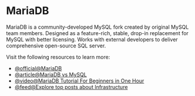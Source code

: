 # MariaDB

MariaDB is a community-developed MySQL fork created by original MySQL team members. Designed as a feature-rich, stable, drop-in replacement for MySQL with better licensing. Works with external developers to deliver comprehensive open-source SQL server.

Visit the following resources to learn more:

- [@official@MariaDB](https://mariadb.org/)
- [@article@MariaDB vs MySQL](https://www.guru99.com/mariadb-vs-mysql.html)
- [@video@MariaDB Tutorial For Beginners in One Hour](https://www.youtube.com/watch?v=_AMj02sANpI)
- [@feed@Explore top posts about Infrastructure](https://app.daily.dev/tags/infrastructure?ref=roadmapsh)
